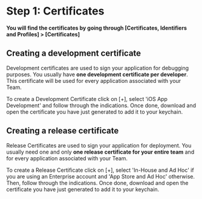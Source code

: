 # Step 1: Certificates

**You will find the certificates by going through [Certificates, Identifiers and Profiles] > [Certificates]**

## Creating a development certificate

Development certificates are used to sign your application for debugging purposes. You usually have **one development certificate per developer**. This certificate will be used for every application associated with your Team.

To create a Development Certificate click on [+], select 'iOS App Development' and follow through the indications. Once done, download and open the certificate you have just generated to add it to your keychain.

## Creating a release certificate

Release Certificates are used to sign your application for deployment. You usually need one and only **one release certificate for your entire team** and for every application associated with your Team.

To create a Release Certificate click on [+], select 'In-House and Ad Hoc' if you are using an Enterprise account and 'App Store and Ad Hoc' otherwise. Then, follow through the indications. Once done, download and open the certificate you have just generated to add it to your keychain.

